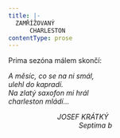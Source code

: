 ```yaml
---
title: |-
  ZAMŘÍŽOVANÝ
      CHARLESTON
contentType: prose
---
```


Prima sezóna málem skončí:

_A měsíc, co se na ni smál,  
ulehl do kapradí.  
Na zlatý saxofon mi hrál  
charleston mládí…_

                         _JOSEF KRÁTKÝ  
                                    Septima b_
